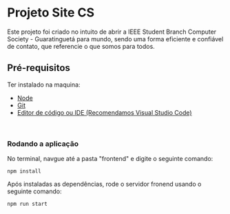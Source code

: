 # Projeto Site CS

Este projeto foi criado no intuito de abrir a IEEE Student Branch Computer Society - Guaratinguetá para mundo, sendo uma forma eficiente e confiável de contato, que referencie o que somos para todos.

## **Pré-requisitos**

Ter instalado na maquina:

* [Node](https://nodejs.org/en/)
* [Git](https://git-scm.com/)
* [Editor de código ou IDE (Recomendamos Visual Studio Code)](https://code.visualstudio.com/)

</br>

### **Rodando a aplicação**

No terminal, navgue até a pasta "frontend" e digite o seguinte comando: 

```
npm install 
```

Após instaladas as dependências, rode o servidor fronend usando o seguinte comando:

```
npm run start 
```
